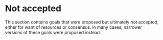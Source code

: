 # Not accepted

This section contains goals that were proposed but ultimately not accepted, either for want of resources or consensus. In many cases, narrower versions of these goals were proposed instead.

<!-- GOALS 'Not accepted' -->